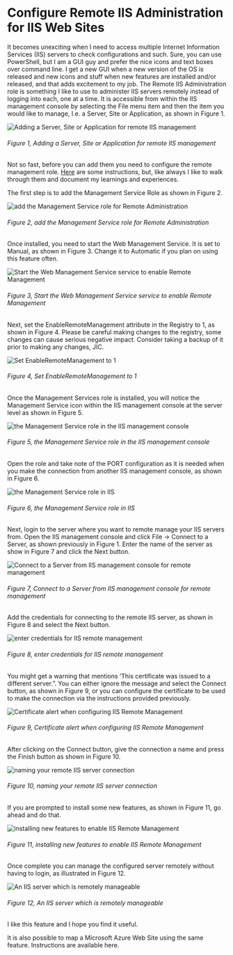 # Configure Remote IIS Administration for IIS Web Sites

It becomes unexciting when I need to access multiple Internet Information Services (IIS) servers to check configurations and such. Sure, you can use PowerShell, but I am a GUI guy and prefer the nice icons and text boxes over command line. I get a new GUI when a new version of the OS is released and new icons and stuff when new features are installed and/or released, and that adds excitement to my job. The Remote IIS Administration role is something I like to use to administer IIS servers remotely instead of logging into each, one at a time. It is accessible from within the IIS management console by selecting the File menu item and then the item you would like to manage, I.e. a Server, Site or Application, as shown in Figure 1.

![Adding a Server, Site or Application for remote IIS management][FIGURE1]
###### Figure 1, Adding a Server, Site or Application for remote IIS management

Not so fast, before you can add them you need to configure the remote management role.  [Here][LINK1] are some instructions, but, like always I like to walk through them and document my learnings and experiences.

The first step is to add the Management Service Role as shown in Figure 2.

![add the Management Service role for Remote Administration][FIGURE2]
###### Figure 2, add the Management Service role for Remote Administration

Once installed, you need to start the Web Management Service.  It is set to Manual, as shown in Figure 3.  Change it to Automatic if you plan on using this feature often.

![Start the Web Management Service service to enable Remote Management][FIGURE3]
###### Figure 3, Start the Web Management Service service to enable Remote Management

Next, set the EnableRemoteManagement attribute in the Registry to 1, as shown in Figure 4.  Please be careful making changes to the registry, some changes can cause serious negative impact.  Consider taking a backup of it prior to making any changes, JIC.

![Set EnableRemoteManagement to 1][FIGURE4]
###### Figure 4, Set EnableRemoteManagement to 1

Once the Management Services role is installed, you will notice the Management Service icon within the IIS management console at the server level as shown in Figure 5.

![the Management Service role in the IIS management console][FIGURE5]
###### Figure 5, the Management Service role in the IIS management console

Open the role and take note of the PORT configuration as it is needed when you make the connection from another IIS management console, as shown in Figure 6.

![the Management Service role in IIS][FIGURE6]
###### Figure 6, the Management Service role in IIS

Next, login to the server where you want to remote manage your IIS servers from.  Open the IIS management console and click File -> Connect to a Server, as shown previously in Figure 1.  Enter the name of the server as show in Figure 7 and click the Next button.

![Connect to a Server from IIS management console for remote management][FIGURE7]
###### Figure 7, Connect to a Server from IIS management console for remote management

Add the credentials for connecting to the remote IIS server, as shown in Figure 8 and select the Next button.

![enter credentials for IIS remote management][FIGURE8]
###### Figure 8, enter credentials for IIS remote management

You might get a warning that mentions ‘This certificate was issued to a different server.”.  You can either ignore the message and select the Connect button, as shown in Figure 9, or you can configure the certificate to be used to make the connection via the instructions provided previously.

![Certificate alert when configuring IIS Remote Management][FIGURE9]
###### Figure 9, Certificate alert when configuring IIS Remote Management

After clicking on the Connect button, give the connection a name and press the Finish button as shown in Figure 10.

![naming your remote IIS server connection][FIGURE10]
###### Figure 10, naming your remote IIS server connection

If you are prompted to install some new features, as shown in Figure 11, go ahead and do that.

![installing new features to enable IIS Remote Management][FIGURE11]
###### Figure 11, installing new features to enable IIS Remote Management

Once complete you can manage the configured server remotely without having to login, as illustrated in Figure 12.

![An IIS server which is remotely manageable][FIGURE12]
###### Figure 12, An IIS server which is remotely manageable

I like this feature and I hope you find it useful.

It is also possible to map a Microsoft Azure Web Site using the same feature.  Instructions are available here.

[FIGURE1]: ../images/2014/msdn-0413.png "Figure 1, Adding a Server, Site or Application for remote IIS management"
[FIGURE2]: ../images/2014/msdn-0414.png "Figure 2, add the Management Service role for Remote Administration"
[FIGURE3]: ../images/2014/msdn-0415.png "Figure 3, Start the Web Management Service service to enable Remote Management"
[FIGURE4]: ../images/2014/msdn-0416.png "Figure 4, Set EnableRemoteManagement to 1"
[FIGURE5]: ../images/2014/msdn-0417.png "Figure 5, the Management Service role in the IIS management console"
[FIGURE6]: ../images/2014/msdn-0418.png "Figure 6, the Management Service role in IIS"
[FIGURE7]: ../images/2014/msdn-0419.png "Figure 7, Connect to a Server from IIS management console for remote management"
[FIGURE8]: ../images/2014/msdn-0420.png "Figure 8, enter credentials for IIS remote management"
[FIGURE9]: ../images/2014/msdn-0421.png "Figure 9, Certificate alert when configuring IIS Remote Management"
[FIGURE10]: ../images/2014/msdn-0422.png "Figure 10, naming your remote IIS server connection"
[FIGURE11]: ../images/2014/msdn-0423.png "Figure 11, installing new features to enable IIS Remote Management"
[FIGURE12]: ../images/2014/msdn-0424.png "Figure 12, An IIS server which is remotely manageable"

[LINK1]: http://www.iis.net/learn/manage/remote-administration/remote-administration-for-iis-manager
